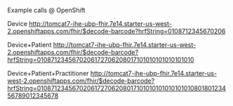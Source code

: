 
Example calls @ OpenShift

Device
http://tomcat7-ihe-ubp-fhir.7e14.starter-us-west-2.openshiftapps.com/fhir/$decode-barcode?hrfString=0108712345670206

Device+Patient
http://tomcat7-ihe-ubp-fhir.7e14.starter-us-west-2.openshiftapps.com/fhir/$decode-barcode?hrfString=0108712345670206172706208017101010101010101010

Device+Patient+Practitioner
http://tomcat7-ihe-ubp-fhir.7e14.starter-us-west-2.openshiftapps.com/fhir/$decode-barcode?hrfString=010871234567020617270620801710101010101010101080180123456789012345678
